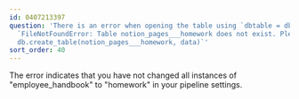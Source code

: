 ```yaml
---
id: 0407213397
question: 'There is an error when opening the table using `dbtable = db.open_table("notion_pages___homework")`:
  `FileNotFoundError: Table notion_pages___homework does not exist. Please first call
  db.create_table(notion_pages___homework, data)`'
sort_order: 40
---
```


The error indicates that you have not changed all instances of "employee_handbook" to "homework" in your pipeline settings.